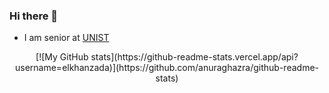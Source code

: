 ### Hi there 👋

- I am senior at [UNIST](https://www.unist.ac.kr/) 
<div align="center">
[![My GitHub stats](https://github-readme-stats.vercel.app/api?username=elkhanzada)](https://github.com/anuraghazra/github-readme-stats)
</div>
  <!--
**elkhanzada/elkhanzada** is a ✨ _special_ ✨ repository because its `README.md` (this file) appears on your GitHub profile.

Here are some ideas to get you started:

- 🔭 I’m currently working on ...
- 🌱 I’m currently learning ...
- 👯 I’m looking to collaborate on ...
- 🤔 I’m looking for help with ...
- 💬 Ask me about ...
- 📫 How to reach me: ...
- 😄 Pronouns: ...
- ⚡ Fun fact: ...
-->
